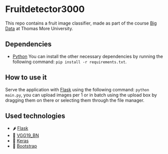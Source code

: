 # Fruitdetector3000
This repo contains a fruit image classifier, made as part of the course [Big Data](http://onderwijsaanbodkempen.thomasmore.be/syllabi/e/Z15808E.htm#activetab=doelstellingen_idp4606592) at Thomas More University.

## Dependencies
- [Python](https://www.python.org/downloads/)
You can install the other necessary dependencies by running the following command:
```pip install -r requirements.txt```.

## How to use it
Serve the application with [Flask](https://flask.palletsprojects.com/en/1.1.x/) using the following command:
```python main.py```, you can upload images per 1 or in batch using the upload box by dragging them on there or selecting them through the file manager.

## Used technologies
- 🌶️ [Flask](https://flask.palletsprojects.com/)
- 🧠 [VGG19_BN](https://keras.io/api/applications/vgg/)
- 📙 [Keras](https://keras.io/)
- 🎨 [Bootstrap](https://getbootstrap.com/)

